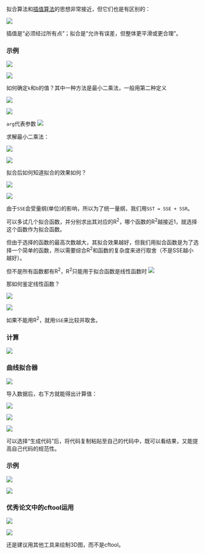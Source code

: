 
拟合算法和[插值算法](插值算法.md)的思想非常接近，但它们也是有区别的：

![](../../img/Pasted%20image%2020250820164046.png)

插值是“必须经过所有点”；拟合是“允许有误差，但整体更平滑或更合理”。


### 示例

![](../../img/Pasted%20image%2020250820164251.png)

![](../../img/Pasted%20image%2020250820164302.png)

如何确定`k`和`b`的值？其中一种方法是最小二乘法，一般用第二种定义

![](../../img/Pasted%20image%2020250820164553.png)

![](../../img/Pasted%20image%2020250820165121.png)

`arg`代表参数
![](../../img/Pasted%20image%2020250820164826.png)

求解最小二乘法：

![](../../img/Pasted%20image%2020250820165237.png)

![](../../img/Pasted%20image%2020250820165421.png)

拟合后如何知道拟合的效果如何？

![](../../img/Pasted%20image%2020250820165910.png)

![](../../img/Pasted%20image%2020250820170410.png)

由于`SSE`会受量纲(单位)的影响，所以为了统一量纲，我们用`SST = SSE + SSR`。

可以多试几个拟合函数，并分别求出其对应的R<sup>2</sup>，哪个函数的R<sup>2</sup>越接近1，就选择这个函数作为拟合函数。

但由于选择的函数的最高次数越大，其拟合效果越好，但我们用拟合函数是为了选择一个简单的函数，所以需要综合R<sup>2</sup>和函数的复杂度来进行取舍（不是SSE越小越好）。

但不是所有函数都有R<sup>2</sup>，R<sup>2</sup>只能用于拟合函数是线性函数时
![](../../img/Pasted%20image%2020250820171348.png)

那如何鉴定线性函数？

![](../../img/Pasted%20image%2020250820171454.png)

![](../../img/Pasted%20image%2020250820171625.png)

如果不能用R<sup>2</sup>，就用`SSE`来比较并取舍。


### 计算

![](../../img/Pasted%20image%2020250820171947.png)

### 曲线拟合器

![](../../img/Pasted%20image%2020250820173616.png)

导入数据后，右下方就能得出计算值：

![](../../img/Pasted%20image%2020250820174238.png)

![](../../img/Pasted%20image%2020250820174507.png)


![](../../img/Pasted%20image%2020250820174840.png)

可以选择“生成代码”后，将代码复制粘贴至自己的代码中，既可以看结果，又能提高自己代码的规范性。


### 示例

![](../../img/Pasted%20image%2020250820175033.png)

![](../../img/Pasted%20image%2020250820175102.png)


### 优秀论文中的cftool运用

![](../../img/Pasted%20image%2020250820182258.png)

![](../../img/Pasted%20image%2020250820182317.png)

还是建议用其他工具来绘制3D图，而不是cftool。